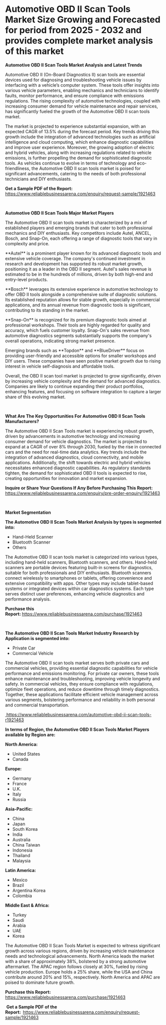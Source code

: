 <p><h1>Automotive OBD II Scan Tools Market Size Growing and Forecasted for period from 2025 - 2032 and provides complete market analysis of this market</h1></p><p><strong>Automotive OBD II Scan Tools Market Analysis and Latest Trends</strong></p>
<p><p>Automotive OBD II (On-Board Diagnostics II) scan tools are essential devices used for diagnosing and troubleshooting vehicle issues by interfacing with a vehicle’s computer system. These tools offer insights into various vehicle parameters, enabling mechanics and technicians to identify faults, monitor performance, and ensure compliance with emissions regulations. The rising complexity of automotive technologies, coupled with increasing consumer demand for vehicle maintenance and repair services, has significantly fueled the growth of the Automotive OBD II scan tools market.</p><p>The market is projected to experience substantial expansion, with an expected CAGR of 13.5% during the forecast period. Key trends driving this growth include the integration of advanced technologies such as artificial intelligence and cloud computing, which enhance diagnostic capabilities and improve user experience. Moreover, the growing adoption of electric and hybrid vehicles, along with increasing regulations related to vehicle emissions, is further propelling the demand for sophisticated diagnostic tools. As vehicles continue to evolve in terms of technology and eco-friendliness, the Automotive OBD II scan tools market is poised for significant advancements, catering to the needs of both professional technicians and DIY enthusiasts.</p></p>
<p><strong>Get a Sample PDF of the Report:&nbsp;</strong> <a href="https://www.reliablebusinessarena.com/enquiry/request-sample/1921463?utm_campaign=2514&utm_medium=2&utm_source=Github&utm_content=ia&utm_term=16042025&utm_id=automotive-obd-ii-scan-tools">https://www.reliablebusinessarena.com/enquiry/request-sample/1921463</a></p>
<p>&nbsp;</p>
<p><strong>Automotive OBD II Scan Tools Major Market Players</strong></p>
<p><p>The Automotive OBD II scan tools market is characterized by a mix of established players and emerging brands that cater to both professional mechanics and DIY enthusiasts. Key competitors include Autel, ANCEL, Bosch, and Snap-On, each offering a range of diagnostic tools that vary in complexity and price.</p><p>**Autel** is a prominent player known for its advanced diagnostic tools and extensive vehicle coverage. The company's continued investment in research and development has supported its robust market growth, positioning it as a leader in the OBD II segment. Autel's sales revenue is estimated to be in the hundreds of millions, driven by both high-end and entry-level products.</p><p>**Bosch** leverages its extensive experience in automotive technology to offer OBD II tools alongside a comprehensive suite of diagnostic solutions. Its established reputation allows for stable growth, especially in commercial applications, and its annual revenue from diagnostic tools is significant, contributing to its standing in the market.</p><p>**Snap-On** is recognized for its premium diagnostic tools aimed at professional workshops. Their tools are highly regarded for quality and accuracy, which fuels customer loyalty. Snap-On's sales revenue from automotive diagnostics segments substantially supports the company's overall operations, indicating strong market presence.</p><p>Emerging brands such as **Topdon** and **BlueDriver** focus on providing user-friendly and accessible options for smaller workshops and DIY users. These companies have seen positive market growth due to rising interest in vehicle self-diagnosis and affordable tools.</p><p>Overall, the OBD II scan tool market is projected to grow significantly, driven by increasing vehicle complexity and the demand for advanced diagnostics. Companies are likely to continue expanding their product portfolios, enhancing features, and focusing on software integration to capture a larger share of this evolving market.</p></p>
<p>&nbsp;</p>
<p><strong>What Are The Key Opportunities For Automotive OBD II Scan Tools Manufacturers?</strong></p>
<p><p>The Automotive OBD II Scan Tools market is experiencing robust growth, driven by advancements in automotive technology and increasing consumer demand for vehicle diagnostics. The market is projected to expand at a CAGR of over 8% through 2030, fueled by the rise in connected cars and the need for real-time data analytics. Key trends include the integration of advanced diagnostics, cloud connectivity, and mobile applications. Additionally, the shift towards electric and hybrid vehicles necessitates enhanced diagnostic capabilities. As regulatory standards tighten, the demand for sophisticated OBD II tools is expected to rise, creating opportunities for innovation and market expansion.</p></p>
<p><strong>Inquire or Share Your Questions If Any Before Purchasing This Report:</strong> <a href="https://www.reliablebusinessarena.com/enquiry/pre-order-enquiry/1921463?utm_campaign=2514&utm_medium=2&utm_source=Github&utm_content=ia&utm_term=16042025&utm_id=automotive-obd-ii-scan-tools">https://www.reliablebusinessarena.com/enquiry/pre-order-enquiry/1921463</a></p>
<p>&nbsp;</p>
<p><strong>Market Segmentation</strong></p>
<p><strong>The Automotive OBD II Scan Tools Market Analysis by types is segmented into:</strong></p>
<p><ul><li>Hand-Held Scanner</li><li>Bluetooth Scanner</li><li>Others</li></ul></p>
<p><p>The Automotive OBD II scan tools market is categorized into various types, including hand-held scanners, Bluetooth scanners, and others. Hand-held scanners are portable devices featuring built-in screens for diagnostics, suitable for both professionals and DIY enthusiasts. Bluetooth scanners connect wirelessly to smartphones or tablets, offering convenience and extensive compatibility with apps. Other types may include tablet-based systems or integrated devices within car diagnostics systems. Each type serves distinct user preferences, enhancing vehicle diagnostics and performance analysis.</p></p>
<p><strong>Purchase this Report:&nbsp;</strong><a href="https://www.reliablebusinessarena.com/purchase/1921463?utm_campaign=2514&utm_medium=2&utm_source=Github&utm_content=ia&utm_term=16042025&utm_id=automotive-obd-ii-scan-tools">https://www.reliablebusinessarena.com/purchase/1921463</a></p>
<p>&nbsp;</p>
<p><strong>The Automotive OBD II Scan Tools Market Industry Research by Application is segmented into:</strong></p>
<p><ul><li>Private Car</li><li>Commercial Vehicle</li></ul></p>
<p><p>The Automotive OBD II scan tools market serves both private cars and commercial vehicles, providing essential diagnostic capabilities for vehicle performance and emissions monitoring. For private car owners, these tools enhance maintenance and troubleshooting, improving vehicle longevity and safety. In commercial vehicles, they ensure compliance with regulations, optimize fleet operations, and reduce downtime through timely diagnostics. Together, these applications facilitate efficient vehicle management across various segments, bolstering performance and reliability in both personal and commercial transportation.</p></p>
<p><a href="https://www.reliablebusinessarena.com/automotive-obd-ii-scan-tools-r1921463?utm_campaign=2514&utm_medium=2&utm_source=Github&utm_content=ia&utm_term=16042025&utm_id=automotive-obd-ii-scan-tools">&nbsp;https://www.reliablebusinessarena.com/automotive-obd-ii-scan-tools-r1921463</a></p>
<p><strong>In terms of Region, the Automotive OBD II Scan Tools Market Players available by Region are:</strong></p>
<p>
    <p> <strong> North America: </strong>
        <ul>
            <li>United States</li>
            <li>Canada</li>
        </ul>
        </p> 
    <p> <strong> Europe: </strong>
        <ul>
            <li>Germany</li>
            <li>France</li>
            <li>U.K.</li>
            <li>Italy</li>
            <li>Russia</li>
        </ul>
        </p> 
    <p> <strong> Asia-Pacific: </strong>
        <ul>
            <li>China</li>
            <li>Japan</li>
            <li>South Korea</li>
            <li>India</li>
            <li>Australia</li>
            <li>China Taiwan</li>
            <li>Indonesia</li>
            <li>Thailand</li>
            <li>Malaysia</li>
        </ul>
        </p> 
    <p> <strong> Latin America: </strong>
        <ul>
            <li>Mexico</li>
            <li>Brazil</li>
            <li>Argentina Korea</li>
            <li>Colombia</li>
        </ul>
        </p> 
    <p> <strong> Middle East & Africa: </strong>
        <ul>
            <li>Turkey</li>
            <li>Saudi</li>
            <li>Arabia</li>
            <li>UAE</li>
            <li>Korea</li>
        </ul>
    </p>
    </p>
<p><p>The Automotive OBD II Scan Tools Market is expected to witness significant growth across various regions, driven by increasing vehicle maintenance needs and technological advancements. North America leads the market with a share of approximately 38%, bolstered by a strong automotive aftermarket. The APAC region follows closely at 30%, fueled by rising vehicle production. Europe holds a 25% share, while the USA and China contribute around 20% and 15%, respectively. North America and APAC are poised to dominate future growth.</p></p>
<p><strong>Purchase this Report: </strong><a href="https://www.reliablebusinessarena.com/purchase/1921463?utm_campaign=2514&utm_medium=2&utm_source=Github&utm_content=ia&utm_term=16042025&utm_id=automotive-obd-ii-scan-tools">https://www.reliablebusinessarena.com/purchase/1921463</a></p>
<p>&nbsp;<strong>Get a Sample PDF of the Report:&nbsp;&nbsp;</strong><a href="https://www.reliablebusinessarena.com/enquiry/request-sample/1921463?utm_campaign=2514&utm_medium=2&utm_source=Github&utm_content=ia&utm_term=16042025&utm_id=automotive-obd-ii-scan-tools">https://www.reliablebusinessarena.com/enquiry/request-sample/1921463</a></p>
<p><strong></strong></p>
<p><p></p><p></p><p></p></p>